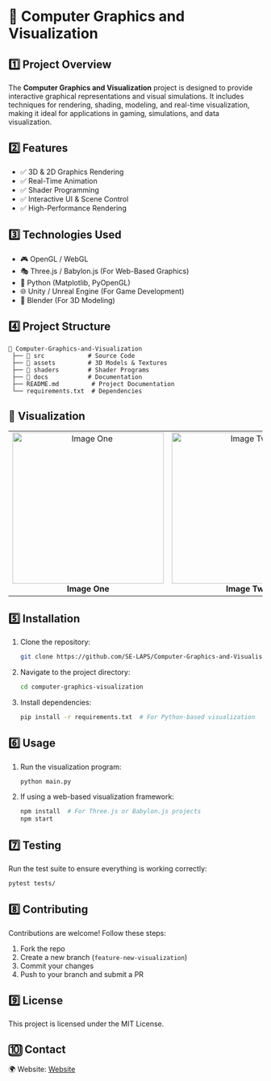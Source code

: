 # 🎨 Computer Graphics and Visualization

## 1️⃣ Project Overview
The **Computer Graphics and Visualization** project is designed to provide interactive graphical representations and visual simulations. It includes techniques for rendering, shading, modeling, and real-time visualization, making it ideal for applications in gaming, simulations, and data visualization.

## 2️⃣ Features
- ✅ 3D & 2D Graphics Rendering 
- ✅ Real-Time Animation 
- ✅ Shader Programming 
- ✅ Interactive UI & Scene Control 
- ✅ High-Performance Rendering 

## 3️⃣ Technologies Used
- 🎮 OpenGL / WebGL
- 🎭 Three.js / Babylon.js (For Web-Based Graphics)
- 🐍 Python (Matplotlib, PyOpenGL)
- 🌐 Unity / Unreal Engine (For Game Development)
- 🎨 Blender (For 3D Modeling)

## 4️⃣ Project Structure
```
📁 Computer-Graphics-and-Visualization
 ├── 📂 src            # Source Code
 ├── 📂 assets         # 3D Models & Textures
 ├── 📂 shaders        # Shader Programs
 ├── 📂 docs           # Documentation
 ├── README.md         # Project Documentation
 └── requirements.txt  # Dependencies
```
## 📸 Visualization
<table>
  <tr>
    <td align="center">
      <img src="https://github.com/user-attachments/assets/6482c0c3-5589-4034-8ee5-47ae6180c35c" width="300" alt="Image One"/>
      <br/>
      <b>Image One</b>
    </td>
    <td align="center">
      <img src="https://github.com/user-attachments/assets/2e2ccc07-5bf3-4bf5-b03f-d750246216dc" width="300" alt="Image Two"/>
      <br/>
      <b>Image Two</b>
    </td>
  </tr>
</table>


## 5️⃣ Installation
1. Clone the repository:
   ```sh
   git clone https://github.com/SE-LAPS/Computer-Graphics-and-Visualisation.git
   ```
2. Navigate to the project directory:
   ```sh
   cd computer-graphics-visualization
   ```
3. Install dependencies:
   ```sh
   pip install -r requirements.txt  # For Python-based visualization
   ```

## 6️⃣ Usage
1. Run the visualization program:
   ```sh
   python main.py
   ```
2. If using a web-based visualization framework:
   ```sh
   npm install  # For Three.js or Babylon.js projects
   npm start
   ```

## 7️⃣ Testing
Run the test suite to ensure everything is working correctly:
```sh
pytest tests/
```

## 8️⃣ Contributing
Contributions are welcome! Follow these steps:
1. Fork the repo
2. Create a new branch (`feature-new-visualization`)
3. Commit your changes
4. Push to your branch and submit a PR

## 9️⃣ License
This project is licensed under the MIT License.

## 🔟 Contact

🌍 Website: [Website](https://codeshow-lapz.web.app)  
